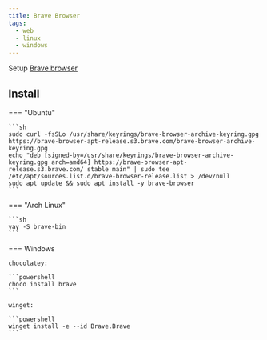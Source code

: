 ```yaml
---
title: Brave Browser
tags:
  - web
  - linux
  - windows
---
```


Setup [Brave browser](https://brave.com)

## Install

=== "Ubuntu"

    ```sh
    sudo curl -fsSLo /usr/share/keyrings/brave-browser-archive-keyring.gpg https://brave-browser-apt-release.s3.brave.com/brave-browser-archive-keyring.gpg
    echo "deb [signed-by=/usr/share/keyrings/brave-browser-archive-keyring.gpg arch=amd64] https://brave-browser-apt-release.s3.brave.com/ stable main" | sudo tee /etc/apt/sources.list.d/brave-browser-release.list > /dev/null
    sudo apt update && sudo apt install -y brave-browser
    ```

=== "Arch Linux"

    ```sh
    yay -S brave-bin
    ```

=== Windows

    chocolatey:

    ```powershell
    choco install brave
    ```

    winget:

    ```powershell
    winget install -e --id Brave.Brave
    ```
